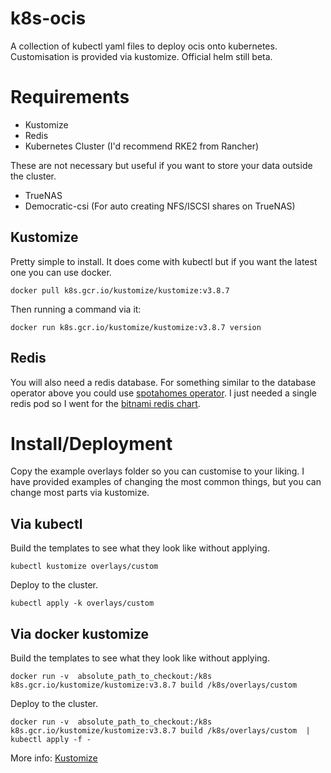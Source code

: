 # k8s-ocis

A collection of kubectl yaml files to deploy ocis onto kubernetes. Customisation is provided via kustomize. Official helm still beta.

# Requirements

- Kustomize
- Redis
- Kubernetes Cluster (I'd recommend RKE2 from Rancher)

These are not necessary but useful if you want to store your data outside the cluster.

- TrueNAS
- Democratic-csi (For auto creating NFS/ISCSI shares on TrueNAS)

## Kustomize

Pretty simple to install. It does come with kubectl but if you want the latest one you can use docker.

`docker pull k8s.gcr.io/kustomize/kustomize:v3.8.7`

Then running a command via it:

`docker run k8s.gcr.io/kustomize/kustomize:v3.8.7 version`

## Redis

You will also need a redis database. For something similar to the database operator above you could use [spotahomes operator](https://github.com/spotahome/redis-operator). I just needed a single redis pod so I went for the [bitnami redis chart](https://github.com/bitnami/charts/tree/main/bitnami/redis/#installing-the-chart).


# Install/Deployment

Copy the example overlays folder so you can customise to your liking. I have provided examples of changing the most common things,
but you can change most parts via kustomize.

## Via kubectl

Build the templates to see what they look like without applying.

`kubectl kustomize overlays/custom`

Deploy to the cluster.

`kubectl apply -k overlays/custom`

## Via docker kustomize

Build the templates to see what they look like without applying.

`docker run -v  absolute_path_to_checkout:/k8s k8s.gcr.io/kustomize/kustomize:v3.8.7 build /k8s/overlays/custom`

Deploy to the cluster.

`docker run -v  absolute_path_to_checkout:/k8s k8s.gcr.io/kustomize/kustomize:v3.8.7 build /k8s/overlays/custom  | kubectl apply -f -`

More info: [Kustomize](https://github.com/kubernetes-sigs/kustomize)

